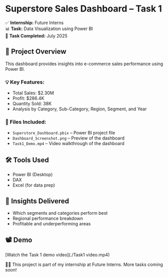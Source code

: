 # Superstore Sales Dashboard – Task 1

✅ **Internship:** Future Interns  
📊 **Task:** Data Visualization using Power BI  
📅 **Task Completed:** July 2025

## 📌 Project Overview

This dashboard provides insights into e-commerce sales performance using Power BI.

### 💡 Key Features:
- Total Sales: $2.30M
- Profit: $286.4K
- Quantity Sold: 38K
- Analysis by Category, Sub-Category, Region, Segment, and Year

### 📁 Files Included:
- `Superstore_Dashboard.pbix` – Power BI project file
- `Dashboard_Screenshot.png` – Preview of the dashboard
- `Task1_Demo.mp4` – Video walkthrough of the dashboard

## 🛠 Tools Used
- Power BI (Desktop)
- DAX
- Excel (for data prep)

## 🎯 Insights Delivered
- Which segments and categories perform best
- Regional performance breakdown
- Profitable and underperforming areas

## 📽️ Demo
[Watch the Task 1 demo video](./Task1 video.mp4)

👩‍💻 This project is part of my internship at Future Interns. More tasks coming soon!
